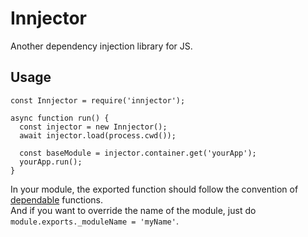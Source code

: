 # Innjector

Another dependency injection library for JS.

## Usage

```
const Innjector = require('innjector');

async function run() {
  const injector = new Innjector();
  await injector.load(process.cwd());

  const baseModule = injector.container.get('yourApp');
  yourApp.run();
}
```

In your module, the exported function should follow the convention of [dependable](https://github.com/testdouble/dependable) functions.    
And if you want to override the name of the module, just do `module.exports._moduleName = 'myName'`.